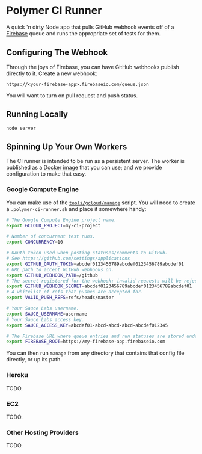 Polymer CI Runner
=================

A quick 'n dirty Node app that pulls GitHub webhook events off of a
[Firebase](https://www.firebase.com/) queue and runs the appropriate set of
tests for them.


Configuring The Webhook
-----------------------

Through the joys of Firebase, you can have GitHub webhooks publish directly to
it. Create a new webhook:

`https://<your-firebase-app>.firebaseio.com/queue.json`

You will want to turn on pull request and push status.


Running Locally
---------------

`node server`


Spinning Up Your Own Workers
----------------------------

The CI runner is intended to be run as a persistent server. The worker is published as a [Docker image](https://registry.hub.docker.com/u/polymerlabs/ci-runner/)
that you can use; and we provide configuration to make that easy.


### Google Compute Engine

You can make use of the [`tools/gcloud/manage`](tools/gcloud/manage) script.
You will need to create a `.polymer-ci-runner.sh` and place it somewhere handy:

```sh
# The Google Compute Engine project name.
export GCLOUD_PROJECT=my-ci-project

# Number of concurrent test runs.
export CONCURRENCY=10

# OAuth token used when posting statuses/comments to GitHub.
# See https://github.com/settings/applications
export GITHUB_OAUTH_TOKEN=abcdef0123456789abcdef0123456789abcdef01
# URL path to accept GitHub webhooks on.
export GITHUB_WEBHOOK_PATH=/github
# The secret registered for the webhook; invalid requests will be rejected.
export GITHUB_WEBHOOK_SECRET=abcdef0123456789abcdef0123456789abcdef01
# A whitelist of refs that pushes are accepted for.
export VALID_PUSH_REFS=refs/heads/master

# Your Sauce Labs username.
export SAUCE_USERNAME=username
# Your Sauce Labs access key.
export SAUCE_ACCESS_KEY=abcdef01-abcd-abcd-abcd-abcdef012345

# The Firebase URL where queue entries and run statuses are stored under.
export FIREBASE_ROOT=https://my-firebase-app.firebaseio.com
```

You can then run `manage` from any directory that contains that config file
directly, or up its path.


### Heroku

TODO.


### EC2

TODO.


### Other Hosting Providers

TODO.
